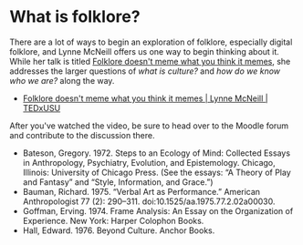 # What is folklore?

There are a lot of ways to begin an exploration of folklore, especially digital folklore, and Lynne McNeill offers us one way to begin thinking about it. While her talk is titled [Folklore doesn't meme what you think it memes](https://www.youtube.com/watch?v=PBDJ2UJpKt4), she addresses the larger questions of *what is culture?* and *how do we know who we are?* along the way. 

* [Folklore doesn't meme what you think it memes | Lynne McNeill | TEDxUSU](https://www.youtube.com/watch?v=PBDJ2UJpKt4)

After you've watched the video, be sure to head over to the Moodle forum and contribute to the discussion there.

* Bateson, Gregory. 1972. Steps to an Ecology of Mind: Collected Essays in Anthropology, Psychiatry, Evolution, and Epistemology. Chicago, Illinois: University of Chicago Press. (See the essays: “A Theory of Play and Fantasy” and “Style, Information, and Grace.”)
* Bauman, Richard. 1975. “Verbal Art as Performance.” American Anthropologist 77 (2): 290–311. doi:10.1525/aa.1975.77.2.02a00030.
* Goffman, Erving. 1974. Frame Analysis: An Essay on the Organization of Experience. New York: Harper Colophon Books.
* Hall, Edward. 1976. Beyond Culture. Anchor Books.

